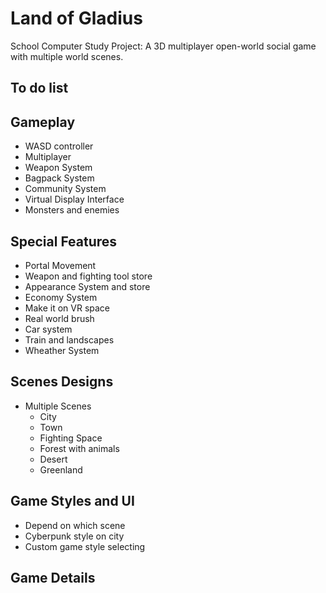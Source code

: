# Land of Gladius
 School Computer Study Project: A 3D multiplayer open-world social game with multiple world scenes.

## To do list

## Gameplay

- WASD controller
- Multiplayer
- Weapon System
- Bagpack System
- Community System
- Virtual Display Interface
- Monsters and enemies

## Special Features

- Portal Movement
- Weapon and fighting tool store
- Appearance System and store
- Economy System
- Make it on VR space
- Real world brush
- Car system
- Train and landscapes
- Wheather System

## Scenes Designs

- Multiple Scenes
	- City
	- Town
	- Fighting Space
	- Forest with animals
	- Desert
	- Greenland

## Game Styles and UI

- Depend on which scene
- Cyberpunk style on city 
- Custom game style selecting

## Game Details

